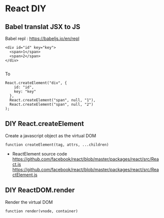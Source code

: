# React DIY

## Babel translat JSX to JS
Babel repl : https://babeljs.io/en/repl
```
<div id="id" key="key">
  <span>1</span>
  <span>2</span>
</div>
  
```
To
```
React.createElement("div", {
    id: "id",
    key: "key"
  },
  React.createElement("span", null, "1"), 
  React.createElement("span", null, "2")
);
```

## DIY React.createElement
Create a javascript object as the virtual DOM
```
function createElement(tag, attrs, ...children)
```

- ReactElement source code
https://github.com/facebook/react/blob/master/packages/react/src/React.js
https://github.com/facebook/react/blob/master/packages/react/src/ReactElement.js


## DIY ReactDOM.render
Render the virtual DOM
```
function render(vnode, container)
```


##


